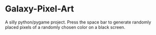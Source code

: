# Galaxy-Pixel-Art
A silly python/pygame project. Press the space bar to generate randomly placed pixels of a randomly chosen color on a black screen.
